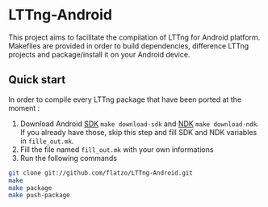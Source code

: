 LTTng-Android
=============

This project aims to facilitate the compilation of LTTng for Android platform. 
Makefiles are provided in order to build dependencies, difference LTTng projects 
and package/install it on your Android device.

Quick start
-----------

In order to compile every LTTng package that have been ported at the moment : 

1. Download Android [SDK](http://developer.android.com/sdk/index.html) ```make download-sdk``` and [NDK](http://developer.android.com/tools/sdk/ndk/index.html) ```make download-ndk```. If you already have those, skip this step and fill SDK and NDK variables in ```fille_out.mk```. 
2. Fill the file named ```fill_out.mk``` with your own informations
3. Run the following commands

```bash
git clone git://github.com/flatzo/LTTng-Android.git
make            
make package
make push-package
```

